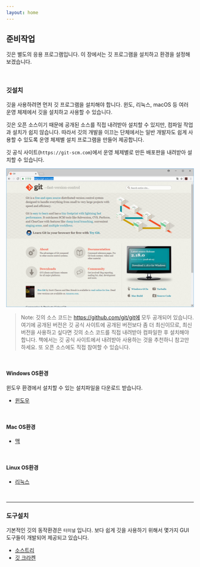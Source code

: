 ```yaml
---
layout: home
---
```

## 준비작업
깃은 별도의 응용 프로그램입니다. 이 장에서는 깃 프로그램을 설치하고 환경을 설정해 보겠습니다.

<br>

### 깃설치
깃을 사용하려면 먼저 깃 프로그램을 설치해야 합니다. 윈도, 리눅스, macOS 등 여러 운영 체제에서 깃을 설치하고 사용할 수 있습니다.  

깃은 오픈 소스이기 때문에 공개된 소스를 직접 내려받아 설치할 수 있지만, 컴파일 작업과 설치가 쉽지 않습니다. 따라서 깃의 개발을 이끄는 단체에서는 일반 개발자도 쉽게 사용할 수 있도록 운영 체제별 설치 프로그램을 만들어 제공합니다.  

깃 공식 사이트(`https://git-scm.com`)에서 운영 체제별로 만든 배포판을 내려받아 설치할 수 있습니다.  

![git-scm](./img/git-scm.png)

> Note: 깃의 소스 코드는 https://github.com/git/git에 모두 공개되어 있습니다. 여기에 공개된 버전은 깃 공식
사이트에 공개된 버전보다 좀 더 최신이므로, 최신 버전을 사용하고 싶다면 깃의 소스 코드를 직접 내려받아 컴파일한
후 설치해야 합니다. 책에서는 깃 공식 사이트에서 내려받아 사용하는 것을 추천하니 참고만 하세요. 또 오픈 소스에도 직접 참여할 수 있습니다.  

<br>

#### Windows OS환경
윈도우 환경에서 설치할 수 있는 설치파일을 다운로드 받습니다.  

* [윈도우](windows)

<br>

#### Mac OS환경
* [맥](#)

<br>

#### Linux OS환경
* [리눅스](linux)

<br>
<hr>

### 도구설치
기본적인 깃의 동작환경은 `터미널` 입니다. 보다 쉽게 깃을 사용하기 위해서 몇가지 GUI 도구들이 개발되어 제공되고 있습니다.  

* [소스트리](sourcetree)
* [깃 크라켄](kraken)

<br><br><br>